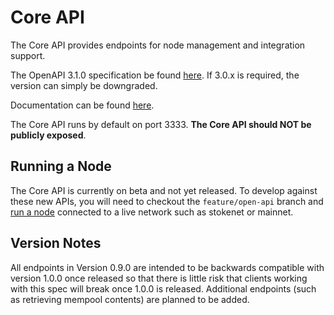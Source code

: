 # Core API

The Core API provides endpoints for node management and integration support.

The OpenAPI 3.1.0 specification be found [here](api.yaml). If 3.0.x is required, the version can simply be downgraded.

Documentation can be found [here](https://redocly.github.io/redoc/?url=https://raw.githubusercontent.com/radixdlt/radixdlt/feature/open-api/radixdlt-core/radixdlt/src/main/java/com/radixdlt/api/core/api.yaml).

The Core API runs by default on port 3333. __The Core API should NOT be publicly exposed__.

## Running a Node

The Core API is currently on beta and not yet released. To develop
against these new APIs, you will need to checkout the `feature/open-api` branch
and [run a node](../../../../../../../../../docs/development) connected to a live
network such as stokenet or mainnet.

## Version Notes

All endpoints in Version 0.9.0 are intended to be backwards compatible
with version 1.0.0 once released so that there is little risk that clients
working with this spec will break once 1.0.0 is released. Additional endpoints
(such as retrieving mempool contents) are planned to be added.